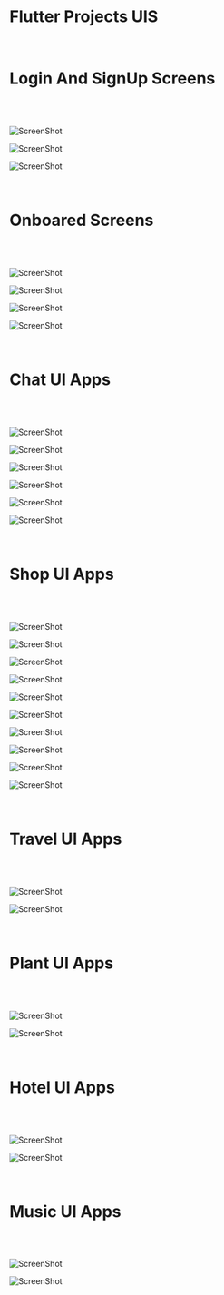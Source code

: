 <h1>Flutter Projects UIS</h1>
<br>
<h1> Login And SignUp Screens</h1>
<br>
<br>

![ScreenShot](https://github.com/Ebrahim1133/Flutter-Projects-UIS/blob/master/login1.jpg)

![ScreenShot](https://github.com/Ebrahim1133/Flutter-Projects-UIS/blob/master/login2.jpg)

![ScreenShot](https://github.com/Ebrahim1133/Flutter-Projects-UIS/blob/master/login3.jpg)

<br>
<h1> Onboared Screens</h1>
<br>
<br>

![ScreenShot](https://github.com/Ebrahim1133/Flutter-Projects-UIS/blob/master/0nboared1.jpg)

![ScreenShot](https://github.com/Ebrahim1133/Flutter-Projects-UIS/blob/master/onboared2.jpg)

![ScreenShot](https://github.com/Ebrahim1133/Flutter-Projects-UIS/blob/master/onboared3.jpg)

![ScreenShot](https://github.com/Ebrahim1133/Flutter-Projects-UIS/blob/master/onboared4.jpg)

<br>
<h1> Chat UI Apps</h1>
<br>
<br>

![ScreenShot](https://github.com/Ebrahim1133/Flutter-Projects-UIS/blob/master/chat1.jpg)

![ScreenShot](https://github.com/Ebrahim1133/Flutter-Projects-UIS/blob/master/chat2.jpg)

![ScreenShot](https://github.com/Ebrahim1133/Flutter-Projects-UIS/blob/master/chat3.jpg)


![ScreenShot](https://github.com/Ebrahim1133/Flutter-Projects-UIS/blob/master/chat5.jpg)

![ScreenShot](https://github.com/Ebrahim1133/Flutter-Projects-UIS/blob/master/chat6.jpg)

![ScreenShot](https://github.com/Ebrahim1133/Flutter-Projects-UIS/blob/master/chat7.jpg)

<br>
<h1> Shop UI Apps</h1>
<br>
<br>

![ScreenShot](https://github.com/Ebrahim1133/Flutter-Projects-UIS/blob/master/shop1.jpg)

![ScreenShot](https://github.com/Ebrahim1133/Flutter-Projects-UIS/blob/master/shop2.jpg)

![ScreenShot](https://github.com/Ebrahim1133/Flutter-Projects-UIS/blob/master/shop3.jpg)

![ScreenShot](https://github.com/Ebrahim1133/Flutter-Projects-UIS/blob/master/shop4.jpg)

![ScreenShot](https://github.com/Ebrahim1133/Flutter-Projects-UIS/blob/master/shop5.jpg)

![ScreenShot](https://github.com/Ebrahim1133/Flutter-Projects-UIS/blob/master/shop6.jpg)

![ScreenShot](https://github.com/Ebrahim1133/Flutter-Projects-UIS/blob/master/shop7.jpg)

![ScreenShot](https://github.com/Ebrahim1133/Flutter-Projects-UIS/blob/master/shop8.jpg)

![ScreenShot](https://github.com/Ebrahim1133/Flutter-Projects-UIS/blob/master/shop8.png)

![ScreenShot](https://github.com/Ebrahim1133/Flutter-Projects-UIS/blob/master/shop9.png)

<br>
<h1> Travel UI Apps</h1>
<br>
<br>

![ScreenShot](https://github.com/Ebrahim1133/Flutter-Projects-UIS/blob/master/travel1.jpg)

![ScreenShot](https://github.com/Ebrahim1133/Flutter-Projects-UIS/blob/master/travel2.jpg)

<br>
<h1> Plant UI Apps</h1>
<br>
<br>

![ScreenShot](https://github.com/Ebrahim1133/Flutter-Projects-UIS/blob/master/plant1.jpg)

![ScreenShot](https://github.com/Ebrahim1133/Flutter-Projects-UIS/blob/master/plant2.jpg)

<br>
<h1> Hotel UI Apps</h1>
<br>
<br>

![ScreenShot](https://github.com/Ebrahim1133/Flutter-Projects-UIS/blob/master/hotal1.jpg)

![ScreenShot](https://github.com/Ebrahim1133/Flutter-Projects-UIS/blob/master/hotal2.jpg)

<br>
<h1> Music UI Apps</h1>
<br>
<br>

![ScreenShot](https://github.com/Ebrahim1133/Flutter-Projects-UIS/blob/master/music1.jpg)

![ScreenShot](https://github.com/Ebrahim1133/Flutter-Projects-UIS/blob/master/music2.jpg)


